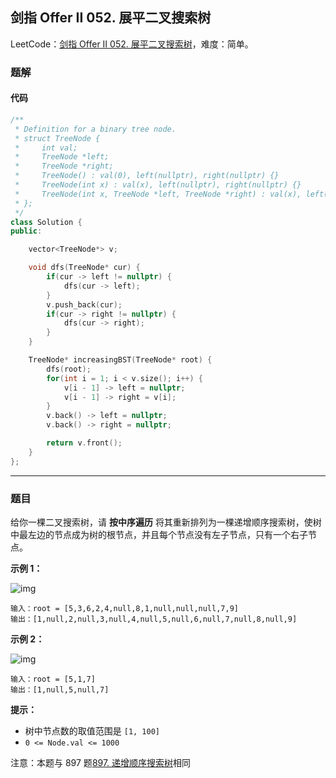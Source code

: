 ## 剑指 Offer II 052. 展平二叉搜索树

LeetCode：[剑指 Offer II 052. 展平二叉搜索树](https://leetcode.cn/problems/NYBBNL/)，难度：简单。

### 题解

#### 代码

```c++
/**
 * Definition for a binary tree node.
 * struct TreeNode {
 *     int val;
 *     TreeNode *left;
 *     TreeNode *right;
 *     TreeNode() : val(0), left(nullptr), right(nullptr) {}
 *     TreeNode(int x) : val(x), left(nullptr), right(nullptr) {}
 *     TreeNode(int x, TreeNode *left, TreeNode *right) : val(x), left(left), right(right) {}
 * };
 */
class Solution {
public:

    vector<TreeNode*> v;

    void dfs(TreeNode* cur) {
        if(cur -> left != nullptr) {
            dfs(cur -> left);
        }
        v.push_back(cur);
        if(cur -> right != nullptr) {
            dfs(cur -> right);
        }
    }

    TreeNode* increasingBST(TreeNode* root) {
        dfs(root);
        for(int i = 1; i < v.size(); i++) {
            v[i - 1] -> left = nullptr;
            v[i - 1] -> right = v[i];
        }
        v.back() -> left = nullptr;
        v.back() -> right = nullptr;

        return v.front();
    }
};
```



---



### 题目

给你一棵二叉搜索树，请 **按中序遍历** 将其重新排列为一棵递增顺序搜索树，使树中最左边的节点成为树的根节点，并且每个节点没有左子节点，只有一个右子节点。

 

**示例 1：**

![img](https://gitee.com/xwl66/leetcode/raw/master/image/jianZhiOfferII052-ex1.jpg)

```
输入：root = [5,3,6,2,4,null,8,1,null,null,null,7,9]
输出：[1,null,2,null,3,null,4,null,5,null,6,null,7,null,8,null,9]
```

**示例 2：**

![img](https://gitee.com/xwl66/leetcode/raw/master/image/jianZhiOfferII052-ex2.jpg)

```
输入：root = [5,1,7]
输出：[1,null,5,null,7]
```

 

**提示：**

- 树中节点数的取值范围是 `[1, 100]`
- `0 <= Node.val <= 1000`

 

注意：本题与 897 题[897. 递增顺序搜索树](https://leetcode-cn.com/problems/increasing-order-search-tree/)相同


